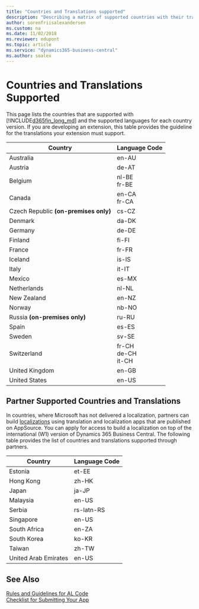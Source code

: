 ```yaml
---
title: "Countries and Translations supported"
description: "Describing a matrix of supported countries with their translations."
author: sorenfriisalexandersen
ms.custom: na
ms.date: 11/02/2018
ms.reviewer: edupont
ms.topic: article
ms.service: "dynamics365-business-central"
ms.author: soalex
---
```


# Countries and Translations Supported

This page lists the countries that are supported with [!INCLUDE[d365fin_long_md](../includes/d365fin_long_md.md)] and the supported languages for each country version. If you are developing an extension, this table provides the guideline for the translations your extension must support.

|Country|Language Code|
|-------|-------------|
|Australia|en-AU|
|Austria|de-AT|
|Belgium|nl-BE<br>fr-BE|
|Canada|en-CA <br>fr-CA|
|Czech Republic **(on-premises only)**|cs-CZ|
|Denmark|da-DK|
|Germany|de-DE|
|Finland|fi-FI|
|France|fr-FR|
|Iceland|is-IS|
|Italy|it-IT|
|Mexico|es-MX|
|Netherlands|nl-NL|
|New Zealand|en-NZ|
|Norway|nb-NO|
|Russia **(on-premises only)**|ru-RU|
|Spain|es-ES|
|Sweden|sv-SE|
|Switzerland|fr-CH<br>de-CH <br>it-CH|
|United Kingdom|en-GB|
|United States|en-US|

## Partner Supported Countries and Translations

In countries, where Microsoft has not delivered a localization, partners can build [localizations](/dynamics365/business-central/dev-itpro/developer/readiness/readiness-develop-localization) using translation and localization apps that are published on AppSource. You can apply for access to build a localization on top of the international (W1) version of Dynamics 365 Business Central. The following table provides the list of countries and translations supported through partners.

|Country|Language Code|
|-------|-------------|
|Estonia|et-EE|
|Hong Kong|zh-HK|
|Japan|ja-JP|
|Malaysia|en-US|
|Serbia|rs-latn-RS|
|Singapore|en-US|
|South Africa|en-ZA|
|South Korea|ko-KR|
|Taiwan|zh-TW|
|United Arab Emirates|en-US|

## See Also

[Rules and Guidelines for AL Code](apptest-overview.md)  
[Checklist for Submitting Your App](../developer/devenv-checklist-submission.md)  

